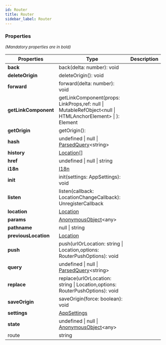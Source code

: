 ```yaml
---
id: Router
title: Router
sidebar_label: Router
---
```




### Properties

<font size="2"><i>(Mandatory properties are in bold)</i></font>

| Properties | Type | Description |
| --------- | ---- | ----------- |
| **back** | back(delta: number): void |  |
| **deleteOrigin** | deleteOrigin(): void |  |
| **forward** | forward(delta: number): void |  |
| **getLinkComponent** | getLinkComponent(props: LinkProps,ref: null \| MutableRefObject<null \| HTMLAnchorElement\> \| ): Element |  |
| **getOrigin** | getOrigin():  |  |
| **hash** | undefined \| null \| [ParsedQuery](/framework-api/interfaces/ParsedQuery.md)<string\> |  |
| **history** | [Location](/framework-api/interfaces/Location.md)[] |  |
| **href** | undefined \| null \| string |  |
| **i18n** | [I18n](/framework-api/interfaces/I18n.md) |  |
| **init** | init(settings: AppSettings): void |  |
| **listen** | listen(callback: LocationChangeCallback): UnregisterCallback |  |
| **location** | [Location](/framework-api/interfaces/Location.md) |  |
| **params** | [AnonymousObject](/framework-api/interfaces/AnonymousObject.md)<any\> |  |
| **pathname** | null \| string |  |
| **previousLocation** | [Location](/framework-api/interfaces/Location.md) |  |
| **push** | push(urlOrLocation: string \| Location,options: RouterPushOptions): void |  |
| **query** | undefined \| null \| [ParsedQuery](/framework-api/interfaces/ParsedQuery.md)<string\> |  |
| **replace** | replace(urlOrLocation: string \| Location,options: RouterPushOptions): void |  |
| **saveOrigin** | saveOrigin(force: boolean): void |  |
| **settings** | [AppSettings](/framework-api/interfaces/AppSettings.md) |  |
| **state** | undefined \| null \| [AnonymousObject](/framework-api/interfaces/AnonymousObject.md)<any\> |  |
| route | string |  |
